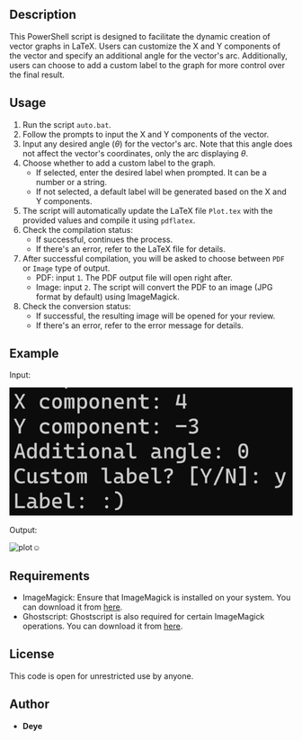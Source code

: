 ## Description

This PowerShell script is designed to facilitate the dynamic creation of vector graphs in LaTeX. Users can customize the X and Y components of the vector and specify an additional angle for the vector's arc. Additionally, users can choose to add a custom label to the graph for more control over the final result.

## Usage

1. Run the script `auto.bat`.
2. Follow the prompts to input the X and Y components of the vector.
3. Input any desired angle ($\theta$) for the vector's arc. Note that this angle does not affect the vector's coordinates, only the arc displaying $\theta$.
4. Choose whether to add a custom label to the graph.
   - If selected, enter the desired label when prompted. It can be a number or a string.
   - If not selected, a default label will be generated based on the X and Y components.
5. The script will automatically update the LaTeX file `Plot.tex` with the provided values and compile it using `pdflatex`.
6. Check the compilation status:
   - If successful, continues the process.
   - If there's an error, refer to the LaTeX file for details.
7. After successful compilation, you will be asked to choose between `PDF` or `Image` type of output.
   - PDF: input `1`. The PDF output file will open right after.
   - Image: input `2`. The script will convert the PDF to an image (JPG format by default) using ImageMagick.
8. Check the conversion status:
   - If successful, the resulting image will be opened for your review.
   - If there's an error, refer to the error message for details.

## Example

Input:

![cdm](cdm.png)

Output:

![plot☺](Plot☺.png)

## Requirements

- ImageMagick: Ensure that ImageMagick is installed on your system. You can download it from [here](https://imagemagick.org/script/download.php).
- Ghostscript: Ghostscript is also required for certain ImageMagick operations. You can download it from [here](https://www.ghostscript.com/releases/gsdnld.html).

## License

This code is open for unrestricted use by anyone.

## Author

- **Deye**
